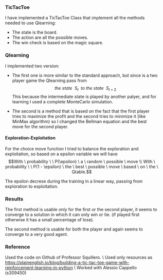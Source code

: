 ### TicTacToe ###
I have implemented a TicTacToe Class that implement all the methods needed to use Qlearning:
* The state is the board.
* The action are all the possible moves.
* The win check is based on the magic square.

### Qlearning ###
I implemented two version: 
* The first one is more similar to the standard approach, but since is a two player game the Qlearning pass from $$the \ state \ \ S_t \ \ to \ the \ state \ \  S_{t+2}$$
This because the intermediate state is played by another palyer, and for learning I used a complete MonteCarlo simulation.

* The second is a method that is based on the fact that the first player tries to maximize the profit and the second tries to minimize it (like MinMax algorithm) so I changed the Bellman equation and the best move for the second player.

#### Exploration-Exploitation #### 

For the choice move function I tried to balance the exploration and exploitation, so based on a epsilon variable we will have 
$$With \ probability \ \ P(\epsilon) \ a \ random \ possible \ move \\ With \ probability \ \ P(1 - \epsilon) \ the \ best \ possible \ move \ based \ on \ the \ Qtable.$$

The epsilon decrese during the training in a linear way, passing from exploration to exploitation.

### Results ###
The first method is usable only for the first or the second player, it seems to converge to a solution in which it can only win or tie. (if played first otherwise it has a small percentage of lose).

The second method is usable for both the player and again seems to converge to a very good agent.

### Reference ### 
Used the code on Github of Professor Squillero. \\
Used only resources as https://plainenglish.io/blog/building-a-tic-tac-toe-game-with-reinforcement-learning-in-python \\
Worked with Alessio Cappello (s309450)

